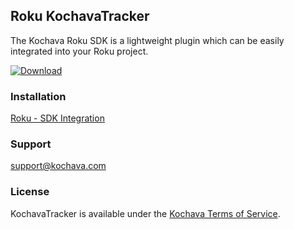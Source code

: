 ## Roku KochavaTracker
The Kochava Roku SDK is a lightweight plugin which can be easily integrated into your Roku project.

[![Download](https://img.shields.io/github/v/release/Kochava/Roku-KochavaTracker-Releases?include_prereleases&sort=semver)](https://github.com/Kochava/Roku-KochavaTracker-Releases/releases)

### Installation
[Roku - SDK Integration](https://support.kochava.com/sdk-integration/roku-sdk-integration/)

### Support
support@kochava.com

### License
KochavaTracker is available under the [Kochava Terms of Service](https://www.kochava.com/terms-of-service/).
